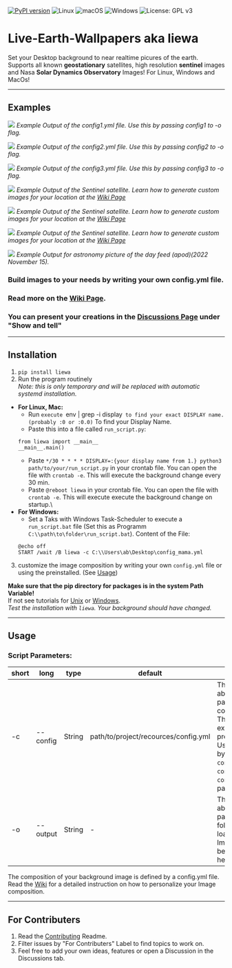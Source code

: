 [![PyPI version](https://badge.fury.io/py/liewa.svg)](https://badge.fury.io/py/liewa)
![Linux](https://svgshare.com/i/Zhy.svg)
![macOS](https://svgshare.com/i/ZjP.svg)
![Windows](https://svgshare.com/i/ZhY.svg)
![License: GPL v3](https://img.shields.io/badge/License-GPLv3-blue.svg)

# Live-Earth-Wallpapers aka liewa
Set your Desktop background to near realtime picures of the earth.
Supports all known **geostationary** satellites, high resolution **sentinel** images and Nasa **Solar Dynamics Observatory** Images! For Linux, Windows and MacOs!

***
## Examples
<!-- ![alt text](examples/config1.png) -->
![](https://github.com/lennart-rth/Live-Earth-Wallpapers/blob/main/examples/config1.png)
*Example Output of the config1.yml file. Use this by passing config1 to -o flag.*
<!-- ![alt text](examples/config2.png) -->
![](https://github.com/lennart-rth/Live-Earth-Wallpapers/blob/main/examples/config2.png)
*Example Output of the config2.yml file. Use this by passing config2 to -o flag.*
<!-- ![alt text](examples/config3.png) -->
![](https://github.com/lennart-rth/Live-Earth-Wallpapers/blob/main/examples/config3.png)
*Example Output of the config3.yml file. Use this by passing config3 to -o flag.*
<!-- ![alt text](examples/caribic.png) -->
![](https://github.com/lennart-rth/Live-Earth-Wallpapers/blob/main/examples/caribic.png)
*Example Output of the Sentinel satellite. Learn how to generate custom images for your location at the [Wiki Page](https://github.com/lennart-rth/Live-Earth-Wallpapers/wiki)*
<!-- ![alt text](examples/arctic.png) -->
![](https://github.com/lennart-rth/Live-Earth-Wallpapers/blob/main/examples/arctic.png)
*Example Output of the Sentinel satellite. Learn how to generate custom images for your location at the [Wiki Page](https://github.com/lennart-rth/Live-Earth-Wallpapers/wiki)*
<!-- ![alt text](examples/desert.png) -->
![](https://github.com/lennart-rth/Live-Earth-Wallpapers/blob/main/examples/desert.png)
*Example Output of the Sentinel satellite. Learn how to generate custom images for your location at the [Wiki Page](https://github.com/lennart-rth/Live-Earth-Wallpapers/wiki)*
<!-- ![alt text](examples/apod-cover.png) -->
![](https://github.com/lennart-rth/Live-Earth-Wallpapers/blob/main/examples/apod-cover.png)
*Example Output for astronomy picture of the day feed (apod)(2022 November 15).*
### Build images to your needs by writing your own config.yml file.
### Read more on the [Wiki Page](https://github.com/lennart-rth/Live-Earth-Wallpapers/wiki).
### You can present your creations in the [Discussions Page](https://github.com/lennart-rth/Live-Earth-Wallpapers/discussions/) under "Show and tell"

***
## Installation
1. `pip install liewa`
2. Run the program routinely\
*Note: this is only temporary and will be replaced with automatic systemd installation.*
  * **For Linux, Mac:**
    * Run `execute `env | grep -i display` to find your exact DISPLAY name. (probably :0 or :0.0)` To find your Display Name.
    * Paste this into a file called `run_script.py`: 
    ```
    from liewa import __main__
    __main__.main()
    ```
    * Paste  `*/30 * * * * DISPLAY=:{your display name from 1.} python3 path/to/your/run_script.py` in your crontab file. You can open the file with `crontab -e`. This will execute the background change every 30 min.
    * Paste  `@reboot liewa` in your crontab file. You can open the file with `crontab -e`. This will execute execute the background change on startup.\
  * **For Windows:**
    * Set a Taks with Windows Task-Scheduler to execute a `run_script.bat` file (Set this as Programm `C:\\path\to\folder\run_script.bat`). Content of the File:
    ```
    @echo off
    START /wait /B liewa -c C:\\Users\ab\Desktop\config_mama.yml
    ```
3. customize the image composition by writing your own `config.yml` file or using the preinstalled. (See [Usage](#Usage))

**Make sure that the pip directory for packages is in the system Path Variable!**\
If not see tutorials for [Unix](https://linuxhint.com/add-path-permanently-linux/) or [Windows](https://www.computerhope.com/issues/ch000549.htm).\
*Test the installation with `liewa`. Your background should have changed.*

***
## Usage
### Script Parameters:
| short | long     | type   | default                              | help                                                                 |
|-------|----------|--------|--------------------------------------|----------------------------------------------------------------------|
| -c    | --config | String | path/to/project/recources/config.yml | The absolute path to the config File. There are 3 examples preinstalled. Use them by passing `congfig1`, `config2` or `config3` as parameters.|
| -o    | --output | String | -                                    | The absolute path to a folder. All loaded Images will be saved here. |\

The composition of your background image is defined by a config.yml file.\
Read the [Wiki](https://github.com/lennart-rth/Live-Earth-Wallpapers/wiki) for a detailed instruction on how to personalize your Image composition.

***
## For Contributers
1. Read the [Contributing](CONTRIBUTING.md) Readme.
2. Filter issues by "For Contributers" Label to find topics to work on.
3. Feel free to add your own ideas, features or open a Discussion in the Discussions tab.
